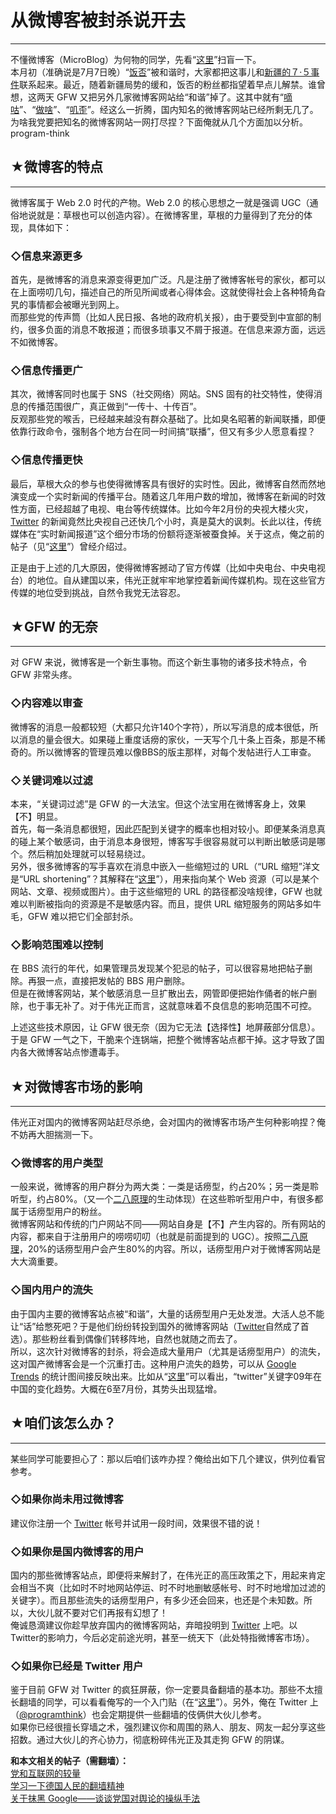 # 从微博客被封杀说开去 

-----

 不懂微博客（MicroBlog）为何物的同学，先看“[这里](https://zh.wikipedia.org/wiki/%E5%BE%AE%E5%8D%9A%E5%AE%A2)”扫盲一下。  
 本月初（准确说是7月7日晚）“[饭否](http://fanfou.com/)”被和谐时，大家都把这事儿和[新疆的７·５事件](https://docs.google.com/View?docid=dmrm5wh_74gmq59cfg)联系起来。最近，随着新疆局势的缓和，饭否的粉丝都指望着早点儿解禁。谁曾想，这两天 GFW 又把另外几家微博客网站给“和谐”掉了。这其中就有“[嘀咕](http://digu.com/)”、“[做啥](http://zuosa.com/)”、“[叽歪](http://jiwai.de/)”。经这么一折腾，国内知名的微博客网站已经所剩无几了。  
 为啥我党要把知名的微博客网站一网打尽捏？下面俺就从几个方面加以分析。program-think  
   
   
 ## ★微博客的特点
-------

  
 微博客属于 Web 2.0 时代的产物。Web 2.0 的核心思想之一就是强调 UGC（通俗地说就是：草根也可以创造内容）。在微博客里，草根的力量得到了充分的体现，具体如下：  
   
 ### ◇信息来源更多

  
 首先，是微博客的消息来源变得更加广泛。凡是注册了微博客帐号的家伙，都可以在上面唠叨几句，描述自己的所见所闻或者心得体会。这就使得社会上各种犄角旮旯的事情都会被曝光到网上。  
 而那些党的传声筒（比如人民日报、各地的政府机关报），由于要受到中宣部的制约，很多负面的消息不敢报道；而很多琐事又不屑于报道。在信息来源方面，远远不如微博客。  
   
 ### ◇信息传播更广

  
 其次，微博客同时也属于 SNS（社交网络）网站。SNS 固有的社交特性，使得消息的传播范围很广，真正做到“一传十、十传百”。  
 反观那些党的喉舌，已经越来越没有群众基础了。比如臭名昭著的新闻联播，即便依靠行政命令，强制各个地方台在同一时间搞“联播”，但又有多少人愿意看捏？  
   
 ### ◇信息传播更快

  
 最后，草根大众的参与也使得微博客具有很好的实时性。因此，微博客自然而然地演变成一个实时新闻的传播平台。随着这几年用户数的增加，微博客在新闻的时效性方面，已经超越了电视、电台等传统媒体。比如今年2月份的央视大楼火灾，[Twitter](https://twitter.com/) 的新闻竟然比央视自己还快几个小时，真是莫大的讽刺。长此以往，传统媒体在“实时新闻报道”这个细分市场的份额将逐渐被蚕食掉。关于这点，俺之前的帖子（见“[这里](https://program-think.blogspot.com/2009/01/twitter-and-break-news-and-people.html)”）曾经介绍过。  
   
 正是由于上述的几大原因，使得微博客撼动了官方传媒（比如中央电台、中央电视台）的地位。自从建国以来，伟光正就牢牢地掌控着新闻传媒机构。现在这些官方传媒的地位受到挑战，自然令我党无法容忍。  
   
   
 ## ★GFW 的无奈
--------

  
 对 GFW 来说，微博客是一个新生事物。而这个新生事物的诸多技术特点，令 GFW 非常头疼。  
   
 ### ◇内容难以审查

  
 微博客的消息一般都较短（大都只允许140个字符），所以写消息的成本很低，所以消息的量会很大。如果碰上重度话痨的家伙，一天写个几十条上百条，那是不稀奇的。所以微博客的管理员难以像BBS的版主那样，对每个发帖进行人工审查。  
   
 ### ◇关键词难以过滤

  
 本来，“关键词过滤”是 GFW 的一大法宝。但这个法宝用在微博客身上，效果【不】明显。  
 首先，每一条消息都很短，因此匹配到关键字的概率也相对较小。即便某条消息真的碰上某个敏感词，由于消息本身很短，博客写手很容易就可以判断出敏感词是哪个。然后稍加处理就可以轻易绕过。  
 另外，很多微博客的写手喜欢在消息中嵌入一些缩短过的 URL（“URL 缩短”洋文是“URL shortening”？其解释在“[这里](https://en.wikipedia.org/wiki/URL_shortening)”），用来指向某个 Web 资源（可以是某个网站、文章、视频或图片）。由于这些缩短的 URL 的路径都没啥规律，GFW 也就难以判断被指向的资源是不是敏感内容。而且，提供 URL 缩短服务的网站多如牛毛，GFW 难以把它们全部封杀。  
   
 ### ◇影响范围难以控制

  
 在 BBS 流行的年代，如果管理员发现某个犯忌的帖子，可以很容易地把帖子删除。再狠一点，直接把发帖的 BBS 用户删除。  
 但是在微博客网站，某个敏感消息一旦扩散出去，网管即便把始作俑者的帐户删除，也于事无补了。对于伟光正而言，这就意味着不良信息的影响范围不可控。  
   
 上述这些技术原因，让 GFW 很无奈（因为它无法【选择性】地屏蔽部分信息）。于是 GFW 一气之下，干脆来个连锅端，把整个微博客站点都干掉。这才导致了国内各大微博客站点惨遭毒手。  
   
   
 ## ★对微博客市场的影响
----------

  
 伟光正对国内的微博客网站赶尽杀绝，会对国内的微博客市场产生何种影响捏？俺不妨再大胆揣测一下。  
   
 ### ◇微博客的用户类型

  
 一般来说，微博客的用户群分为两大类：一类是话痨型，约占20%；另一类是聆听型，约占80%。（又一个[二八原理](https://program-think.blogspot.com/2009/02/80-20-principle-0-overview.html)的生动体现）在这些聆听型用户中，有很多都属于话痨型用户的粉丝。  
 微博客网站和传统的门户网站不同——网站自身是【不】产生内容的。所有网站的内容，都来自于注册用户的唠唠叨叨（也就是前面提到的 UGC）。按照[二八原理](https://program-think.blogspot.com/2009/02/80-20-principle-0-overview.html)，20%的话痨型用户会产生80%的内容。所以，话痨型用户对于微博客网站是大大滴重要。  
   
 ### ◇国内用户的流失

  
 由于国内主要的微博客站点被“和谐”，大量的话痨型用户无处发泄。大活人总不能让“话”给憋死吧？于是他们纷纷转投到国外的微博客网站（[Twitter](https://twitter.com/)自然成了首选）。那些粉丝看到偶像们转移阵地，自然也就随之而去了。  
 所以，这次针对微博客的封杀，将会造成大量用户（尤其是话痨型用户）的流失，这对国产微博客会是一个沉重打击。这种用户流失的趋势，可以从 [Google Trends](https://www.google.com/trends) 的统计图间接反映出来。比如从“[这里](https://www.google.com/trends?q=twitter&ctab=0&geo=cn&geor=all&date=2009)”可以看出，“twitter”关键字09年在中国的变化趋势。大概在6至7月份，其势头出现猛增。  
   
   
 ## ★咱们该怎么办？
--------

  
 某些同学可能要担心了：那以后咱们该咋办捏？俺给出如下几个建议，供列位看官参考。  
   
 ### ◇如果你尚未用过微博客

  
 建议你注册一个 [Twitter](https://twitter.com/) 帐号并试用一段时间，效果很不错的说！  
   
 ### ◇如果你是国内微博客的用户

  
 国内的那些微博客站点，即便将来解封了，在伟光正的高压政策之下，用起来肯定会相当不爽（比如时不时地网站停运、时不时地删敏感帐号、时不时地增加过滤的关键字）。而且那些流失的话痨型用户，有多少还会回来，也还是个未知数。所以，大伙儿就不要对它们再报有幻想了！  
 俺诚恳滴建议你趁早放弃国内的微博客网站，弃暗投明到 [Twitter](https://twitter.com/) 上吧。以Twitter的影响力，今后必定前途光明，甚至一统天下（此处特指微博客市场）。  
   
 ### ◇如果你已经是 Twitter 用户

  
 鉴于目前 GFW 对 Twitter 的疯狂屏蔽，你一定要具备翻墙的基本功。那些不太擅长翻墙的同学，可以看看俺写的一个入门贴（在“[这里](https://program-think.blogspot.com/2009/05/how-to-break-through-gfw.html)”）。另外，俺在 Twitter 上（[@programthink](https://twitter.com/programthink)）也会定期提供一些翻墙的伎俩供大伙儿参考。  
 如果你已经很擅长穿墙之术，强烈建议你和周围的熟人、朋友、网友一起分享这些招数。通过大伙儿的齐心协力，彻底粉碎伟光正及其走狗 GFW 的阴谋。  
   
   
 **和本文相关的帖子（需翻墙）：**  
 [党和互联网的较量](https://program-think.blogspot.com/2009/07/party-pk-internet.html)  
 [学习一下德国人民的翻墙精神](https://program-think.blogspot.com/2009/07/break-through-berlin-wall.html)  
 [关于抹黑 Google——谈谈党国对舆论的操纵手法](https://program-think.blogspot.com/2010/03/party-control-news-media.html) 
